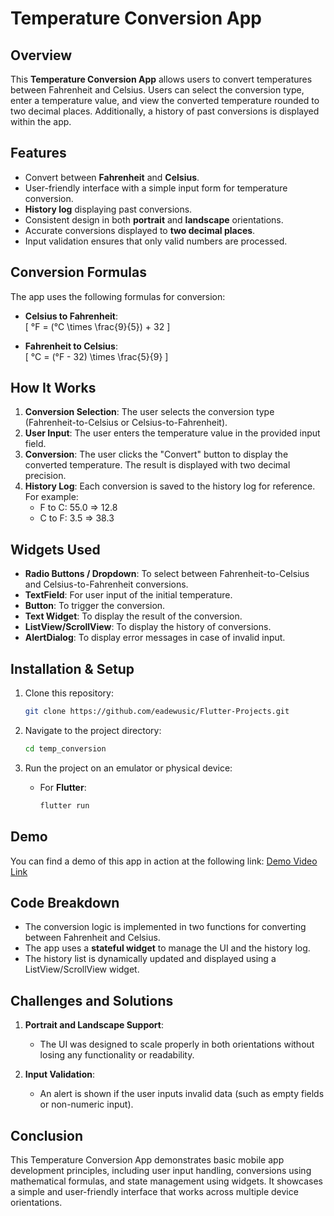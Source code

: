 # Temperature Conversion App

## Overview

This **Temperature Conversion App** allows users to convert temperatures between Fahrenheit and Celsius. Users can select the conversion type, enter a temperature value, and view the converted temperature rounded to two decimal places. Additionally, a history of past conversions is displayed within the app.

## Features

- Convert between **Fahrenheit** and **Celsius**.
- User-friendly interface with a simple input form for temperature conversion.
- **History log** displaying past conversions.
- Consistent design in both **portrait** and **landscape** orientations.
- Accurate conversions displayed to **two decimal places**.
- Input validation ensures that only valid numbers are processed.

## Conversion Formulas

The app uses the following formulas for conversion:

- **Celsius to Fahrenheit**:  
  \[
  °F = (°C \times \frac{9}{5}) + 32
  \]
  
- **Fahrenheit to Celsius**:  
  \[
  °C = (°F - 32) \times \frac{5}{9}
  \]

## How It Works

1. **Conversion Selection**: The user selects the conversion type (Fahrenheit-to-Celsius or Celsius-to-Fahrenheit).
2. **User Input**: The user enters the temperature value in the provided input field.
3. **Conversion**: The user clicks the "Convert" button to display the converted temperature. The result is displayed with two decimal precision.
4. **History Log**: Each conversion is saved to the history log for reference. For example:
   - F to C: 55.0 => 12.8
   - C to F: 3.5 => 38.3

## Widgets Used

- **Radio Buttons / Dropdown**: To select between Fahrenheit-to-Celsius and Celsius-to-Fahrenheit conversions.
- **TextField**: For user input of the initial temperature.
- **Button**: To trigger the conversion.
- **Text Widget**: To display the result of the conversion.
- **ListView/ScrollView**: To display the history of conversions.
- **AlertDialog**: To display error messages in case of invalid input.

## Installation & Setup

1. Clone this repository:
   ```bash
   git clone https://github.com/eadewusic/Flutter-Projects.git
   ```
2. Navigate to the project directory:
   ```bash
   cd temp_conversion
   ```
3. Run the project on an emulator or physical device:

   - For **Flutter**:
     ```bash
     flutter run
     ```

## Demo

You can find a demo of this app in action at the following link:
[Demo Video Link](https://)

## Code Breakdown

- The conversion logic is implemented in two functions for converting between Fahrenheit and Celsius.
- The app uses a **stateful widget** to manage the UI and the history log.
- The history list is dynamically updated and displayed using a ListView/ScrollView widget.
  
## Challenges and Solutions

1. **Portrait and Landscape Support**:
   - The UI was designed to scale properly in both orientations without losing any functionality or readability.

2. **Input Validation**:
   - An alert is shown if the user inputs invalid data (such as empty fields or non-numeric input).

## Conclusion

This Temperature Conversion App demonstrates basic mobile app development principles, including user input handling, conversions using mathematical formulas, and state management using widgets. It showcases a simple and user-friendly interface that works across multiple device orientations.
